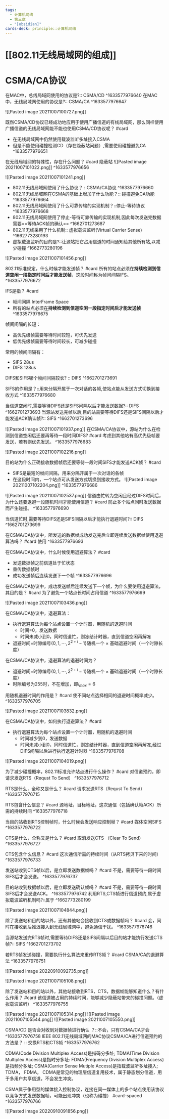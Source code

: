 ```yaml
---
tags:
  - 计算机网络
  - 第三章
  - "[obsidian]"
cards-deck: principle::计算机网络
---
```

# [[802.11无线局域网的组成]]

# CSMA/CA协议

在MAC中，总线局域网使用的协议是?:: CSMA/CD ^1633577976640
在MAC中，无线局域网使用的协议是?:: CSMA/CA ^1633577976647

![[Pasted image 20211007100727.png]]

既然CSMA/CD协议已经成功地应用于使用广播信道的有线局域网，那么同样使用广播信道的无线局域网能不能也使用CSMA/CD协议呢？ #card
- 在无线局域网中仍然使用载波监听多址接入CSMA
- 但是不能使用碰撞检测CD（存在隐蔽站问题）,需要使用碰撞避免CA
^1633577976651

在无线局域网的特殊性，存在什么问题？ #card 
隐蔽站
![[Pasted image 20211007101022.png]]
^1633577976656

![[Pasted image 20211007101241.png]]

- 802.11无线局域网使用了什么协议？ ::CSMA/CA协议 ^1633577976660
- 802.11无线局域网在CSMA的基础上增加了什么功能？:: 碰撞避免CA功能 ^1633577976664
- 802.11无线局域网使用了什么可靠传输的实现机制？::停止-等待协议 ^1633577976668
- 802.11无线局域网使用了停止-等待可靠传输的实现机制,因此每次发送完数据需要==等待ACK帧的确认==
^1662701273687
- 802.11无线采用了什么机制:: 虚拟载波监听(Virtual Carrier Sense) ^1662773280193
- 虚拟载波监听的目的是?::让源站把它占用信道的时间通知给其他所有站,以减少碰撞 ^1662773280196


![[Pasted image 20211007101456.png]]

802.11标准规定，什么时候才能发送帧？ #card 
所有的站点必须在**持续检测到信道空闲一段指定时间后才能发送帧**，这段时间称为帧间间隔IFS。
^1633577976672

IFS是指？ #card 
- 帧间间隔 InterFrame Space
- 所有的站点必须在**持续检测到信道空闲一段指定时间后才能发送帧**
^1633577976675

帧间间隔的长短：
- 高优先级帧需要等待时间较短，可优先发送
- 低优先级帧需要等待时间较长，可减少碰撞


常用的帧间间隔有：
- SIFS   28us
- DIFS 128us

DIFS和SIFS哪个帧间间隔较长? :: DIFS ^1662701273691

SIFS的作用是？::用来分隔开属于一次对话的各帧,使站点能从发送方式切换到接收方式 ^1633577976680

当信道空闲时,需要等待DIFS还是SIFS间隔以后才能发送数据?:: DIFS ^1662701273693
当源站发送完帧以后,目的站需要等待DIFS还是SIFS间隔以后才能发送ACK确认帧?:: SIFS ^1662701273696


![[Pasted image 20211007101937.png]]
在CSMA/CA协议中，源站为什么在检测到信道空闲后还要再等待一段时间DIFS? #card 
考虑到其他站有高优先级帧要发送，若有则优先发送。
^1633577976683

![[Pasted image 20211007102216.png]]

目的站为什么正确接收数据帧后还要等待一段时间SIFS才能发送ACK帧？ #card 
- SIFS是最短的帧间间隔，用来分隔开属于一次对话的各帧
- 在这段时间内，一个站点可从发送方式切换到接收方式。
![[Pasted image 20211007102204.png]]
^1633577976686


![[Pasted image 20211007102537.png]]
信道由忙转为空闲且经过DIFS时间后，为什么还要退避一段随机时间才能使用信道？ #card 
防止多个站点同时发送数据而产生碰撞。
^1633577976690

当信道忙时,需要等待DIFS还是SIFS间隔以后才能执行退避时间?:: DIFS ^1662701273699

在CSMA/CA协议中，所发送的数据帧成功发送完后立即连续发送数据帧使用退避算法吗？ #card 
使用
^1633577976693

在CSMA/CA协议中，什么时候使用退避算法？ #card 
- 发送数据帧之前信道处于忙状态
- 重传数据帧时
- 成功发送帧后连续发送下一个帧
^1633577976696

在CSMA/CA协议中，成功发送帧后连续发送下一个帧，为什么要使用退避算法，其目的是？ #card
为了避免一个站点长时间占用信道
^1633577976699


![[Pasted image 20211007103436.png]]

在CSMA/CA协议中，退避算法：
- 执行退避算法为每个站点设置一个计时器，用随机的退避时间
	- 时间=0，发送数据
	- 时间未减小到0，同时信道忙，则冻结计时器，直到信道空闲再解冻
- 退避时间=时隙编号$\left\{0,1,\cdots,2^{2+i}-1\right\}$随机一个  $\times$ 基础退避时间（一个时隙长度）


在CSMA/CA协议中，退避算法的退避时间为？ 
- 退避时间=时隙编号$\left\{0,1,\cdots,2^{2+i}-1\right\}$随机一个  $\times$ 基础退避时间（一个时隙长度）
- 时隙编号为255时，不在增加，即$i_{max}=6$


用随机退避时间的作用是？ #card 
使不同站点选择相同的退避时间概率减少。
^1633577976705

![[Pasted image 20211007103832.png]]

在CSMA/CA协议中，如何执行退避算法？ #card 
- 执行退避算法为每个站点设置一个计时器，用随机的退避时间
	- 时间减少到0，发送数据
	- 时间未减小到0，同时信道忙，则冻结计时器，直到信道空闲再解冻,经过DIFS间隔以后进行执行退避计时器
^1633577976708

![[Pasted image 20211007104019.png]]


为了减少碰撞概率，802.11标准允许站点进行什么操作？ #card 
对信道预约，即请求发送RTS（Requst To Send）
^1633577976712

RTS是什么，全称又是什么？ #card 
请求发送RTS（Requst To Send）
^1633577976715

RTS包含什么信息？ #card 
源地址，目标地址，这次通信（包括确认帧ACK）所需的持续时间
^1633577976718

当目的站收到RTS控制帧时，什么时候会发送响应控制帧？ #card 
媒体空闲SIFS
^1633577976722

CTS是什么，全称又是什么？ #card 
取消发送CTS （Clear To Send）
^1633577976727

CTS包含什么信息？ #card 
这次通信所需的持续时间（从RTS拷贝下来的时间）
^1633577976733

发送站收到CTS帧以后，是立即发送数据帧吗？ #card 
不是，需要等待一段时间SIFS后才会发送。
^1633577976737

目的站收到数据帧以后，是立即发送确认帧吗？ #card 
不是，需要等待一段时间SIFS后才会发送ACK。
^1633577976742
利用RTS,CTS帧进行信道预约,属于虚拟载波监听机制吗?::属于 ^1662773280199

![[Pasted image 20211007104844.png]]

除了发送站和目的站以外，还有其他站会接收到CTS或数据帧吗？ #card 
会，同时在接收到后推迟接入到无线局域网中，避免通信干扰。
^1633577976746

当源站发送完RTS帧时,需要等待DIFS还是SIFS间隔以后目的站才能执行发送CTS帧?:: SIFS ^1662701273702

若RTS帧发送碰撞，需要执行什么算法来重传RTS帧？ #card 
CSMA/CA的退避算法
^1633577976751

![[Pasted image 20220910092735.png]]

![[Pasted image 20211007105108.png]]

除了发送站和目的站以外，其他站接收到RTS，CTS，数据帧能够知道什么？有什么作用？ #card 
该信道被占用的持续时间，能够减少隐蔽站带来的碰撞问题。（虚拟载波监听）
^1633577976755

![[Pasted image 20211007105314.png]]
![[Pasted image 20211007105544.png]]
![[Pasted image 20211007105550.png]]

CSMA/CD 是否会对收到对数据帧进行确认 ？::不会，只有CSMA/CA才会 ^1633577976758
IEEE 802.11无线局域网的MAC协议CSMA/CA进行信道预约的方法是？ :: 交换RTS和CTS帧 ^1633577976762

CDMA(Code Division Multiplex Access)是指码分多址; 
TDMA(Time Division Multiplex Access)是指时分多址:
FDMA(Frequency Division Multiplex Access)是指频分多址; 
CSMA(Carrier Sense Mutiple Access)是指载波监听多址接入;
TDMA， FDMA， CDMA是常见的物理层信道复用技术，属于静态划分信道，用于多用户共享信道，不会发生冲突。

CSMA属于争用型的媒体接入控制协议，连接在同一媒体上的多个站点使用该协议以竞争方式发送数据帧，可能出现冲突（也称为碰撞） #card-spaced 
^1633577976766

![[Pasted image 20220910091856.png]]
